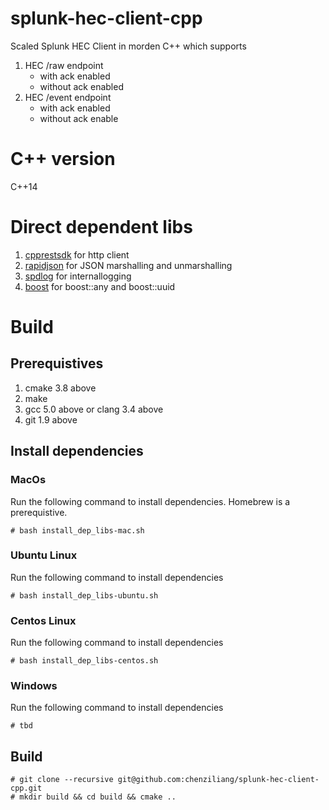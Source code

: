 # splunk-hec-client-cpp
Scaled Splunk HEC Client in morden C++ which supports 

1. HEC /raw endpoint
   * with ack enabled
   * without ack enabled
2. HEC /event endpoint
   * with ack enabled
   * without ack enable

# C++ version
C++14
 
# Direct dependent libs
1. [cpprestsdk](#https://github.com/Microsoft/cpprestsdk) for http client
2. [rapidjson](#https://github.com/Tencent/rapidjson) for JSON marshalling and unmarshalling
3. [spdlog](#https://github.com/gabime/spdlog) for internallogging
4. [boost](#http://www.boost.org/) for boost::any and boost::uuid

# Build
## Prerequistives

1. cmake 3.8 above
2. make
3. gcc 5.0 above or clang 3.4 above
4. git 1.9 above


## Install dependencies 
### MacOs
Run the following command to install dependencies. Homebrew is a prerequistive.

```
# bash install_dep_libs-mac.sh
```

### Ubuntu Linux 
Run the following command to install dependencies

```
# bash install_dep_libs-ubuntu.sh
```

### Centos Linux 
Run the following command to install dependencies

```
# bash install_dep_libs-centos.sh
```

### Windows

Run the following command to install dependencies

```
# tbd
```

## Build

```
# git clone --recursive git@github.com:chenziliang/splunk-hec-client-cpp.git
# mkdir build && cd build && cmake ..
```

 


